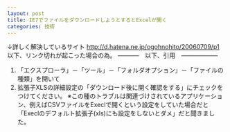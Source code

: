 ```yaml
---
layout: post
title: IE7でファイルをダウンロードしようとするとExcelが開く
categories: 技術
---
```


↓詳しく解決しているサイト
http://d.hatena.ne.jp/ogohnohito/20060709/p1
以下、リンク切れが起こった場合の為。
———–　以下、引用　——————

 1. 「エクスプローラ」－「ツール」－「フォルダオプション」－「ファイルの種類」を開いて
 2. 拡張子XLSの詳細設定の「ダウンロード後に開く確認をする」にチェックをつけてください。
※この種のトラブルは関連づけされているアプリケーション、例えばCSVファイルをExeclで開くという設定をしていた場合だと「Execlのデフォルト拡張子(xls)にも設定をしないとダメ」だと聞きました。 

